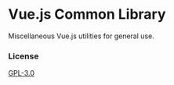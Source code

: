 # Vue.js Common Library

Miscellaneous Vue.js utilities for general use.

### License

[GPL-3.0](https://opensource.org/licenses/GPL-3.0)